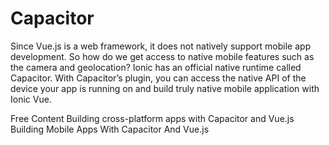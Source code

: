 # Capacitor

Since Vue.js is a web framework, it does not natively support mobile app development. So how do we get access to native mobile features such as the camera and geolocation? Ionic has an official native runtime called Capacitor. With Capacitor’s plugin, you can access the native API of the device your app is running on and build truly native mobile application with Ionic Vue.

<ResourceGroupTitle>Free Content</ResourceGroupTitle>
<BadgeLink colorScheme='yellow' badgeText='Read' href='https://blog.logrocket.com/building-cross-platform-apps-with-capacitor-and-vue-js/'>Building cross-platform apps with Capacitor and Vue.js</BadgeLink>
<BadgeLink colorScheme='yellow' badgeText='Read' href='https://www.smashingmagazine.com/2018/07/mobile-apps-capacitor-vue-js/'>Building Mobile Apps With Capacitor And Vue.js</BadgeLink>


